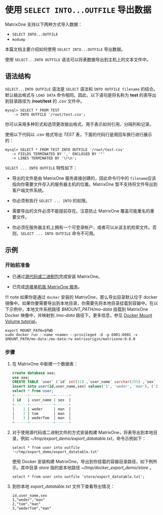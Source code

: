 # 使用 `SELECT INTO...OUTFILE` 导出数据

MatrixOne 支持以下两种方式导入数据：

- `SELECT INTO...OUTFILE`
- `modump`

本篇文档主要介绍如何使用 `SELECT INTO...OUTFILE` 导出数据。

使用 `SELECT...INTO OUTFILE` 语法可以将表数据导出到主机上的文本文件中。

## 语法结构

`SELECT...INTO OUTFILE` 语法是 `SELECT` 语法和 `INTO OUTFILE filename` 的结合。默认输出格式与 `LOAD DATA` 命令相同。因此，以下语句是将名称为 **test** 的表导出到目录路径为 **/root/test** 的 *.csv* 文件中。

```
mysql> SELECT * FROM TEST
    -> INTO OUTFILE '/root/test.csv';
```

你可以采用多种形式和选项更改输出格式，用于表示如何引用、分隔列和记录。

使用以下代码以 *.csv* 格式导出 *TEST* 表，下面的代码行是用回车换行进行展示的：

```
mysql> SELECT * FROM TEST INTO OUTFILE '/root/test.csv'
   -> FIELDS TERMINATED BY ',' ENCLOSED BY '"'
   -> LINES TERMINATED BY '\r\n';
```

`SELECT ... INTO OUTFILE` 特性如下：

- 导出的文件是由 MatrixOne 服务直接创建的，因此命令行中的 `filename`应该指向你需要文件存入的服务器主机的位置。MatrixOne 暂不支持将文件导出到客户端文件系统。

- 你必须有执行 `SELECT ... INTO` 的权限。

- 需要导出的文件必须不能提前存在。注意防止 MatrixOne 覆盖可能重名的重要文件。

- 你必须在服务器主机上拥有一个可登录帐户，或者可以从该主机检索文件。否则，`SELECT ... INTO OUTFILE` 命令不可用。

## 示例

### 开始前准备

- 已通过[源代码或二进制包](../../Get-Started/install-standalone-matrixone.md)完成安装 MatrixOne。

- 已完成[连接单机版 MatrixOne 服务](../../Get-Started/connect-to-matrixone-server.md)。

!!! note
    如果你是通过 `docker` 安装的 MatrixOne，那么导出目录默认位于 docker 镜像中。如果你要需要导出到本地目录，你需要先将本地目录挂载到容器中。在以下示例中，本地文件系统路径 *$MOUNT_PATH/mo-data* 挂载到 MatrixOne Docker 映像中，并映射到 */mo-data* 路径下。更多信息，参见 [Docker Mount Volume tutorial](https://www.freecodecamp.org/news/docker-mount-volume-guide-how-to-mount-a-local-directory/)。

```
export MOUNT_PATH=$PWD
sudo docker run --name <name> --privileged -d -p 6001:6001 -v $MOUNT_PATH/mo-data:/mo-data:rw matrixorigin/matrixone:0.6.0 
```

### 步骤

1. 在 MatrixOne 中新建一个数据表：

    ```sql
    create database aaa;
    use aaa;
    CREATE TABLE `user` (`id` int(11) ,`user_name` varchar(255) ,`sex` varchar(255));
    insert into user(id,user_name,sex) values('1', 'weder', 'man'), ('2', 'tom', 'man'), ('3', 'wederTom', 'man');
    select * from user;
    +------+-----------+------+
    | id   | user_name | sex  |
    +------+-----------+------+
    |    1 | weder     | man  |
    |    2 | tom       | man  |
    |    3 | wederTom  | man  |
    +------+-----------+------+
    ```

2. 对于使用源代码或二进制文件的方式安装构建 MatrixOne，将表导出到本地目录，例如 *~/tmp/export_demo/export_datatable.txt*，命令示例如下：

    ```
    select * from user into outfile '~/tmp/export_demo/export_datatable.txt'
    ```

    使用 Docker 安装构建 MatrixOne，导出到你挂载的容器目录路径，如下例所示。其中目录 *store* 指的是本地路径 *~/tmp/docker_export_demo/store* 。

    ```
    select * from user into outfile 'store/export_datatable.txt';
    ```

3. 到你本地 *export_datatable.txt* 文件下查看导出情况：

    ```
    id,user_name,sex
    1,"weder","man"
    2,"tom","man"
    3,"wederTom","man"
    ```

